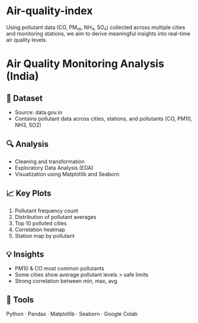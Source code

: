 # Air-quality-index
Using pollutant data (CO, PM₁₀, NH₃, SO₂) collected across multiple cities and monitoring stations, we aim to derive meaningful insights into real-time air quality levels.

# Air Quality Monitoring Analysis (India)

## 📘 Dataset
- Source: data.gov.in
- Contains pollutant data across cities, stations, and pollutants (CO, PM10, NH3, SO2)

## 🔍 Analysis
- Cleaning and transformation
- Exploratory Data Analysis (EDA)
- Visualization using Matplotlib and Seaborn

## 📈 Key Plots
1. Pollutant frequency count
2. Distribution of pollutant averages
3. Top 10 polluted cities
4. Correlation heatmap
5. Station map by pollutant

## 💡 Insights
- PM10 & CO most common pollutants
- Some cities show average pollutant levels > safe limits
- Strong correlation between min, max, avg

## 🧠 Tools
Python · Pandas · Matplotlib · Seaborn · Google Colab
